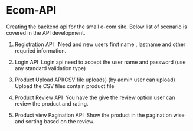 # Ecom-API
Creating the backend api for the small e-com site. Below list of scenario is
covered in the API development.  
1. Registration API  
Need and new users first name , lastname and other requried information.  

2. Login API 
Login api need to accept the user name and password (use any standard validation
type) 

3. Product Upload API(CSV file uploads) (by admin user can upload) 
Upload the CSV files contain product file 

4. Product Review API 
You have the give the review option user can review the product and rating. 

5. Product view Pagination API 
Show the product in the pagination wise and sorting based on the review.
